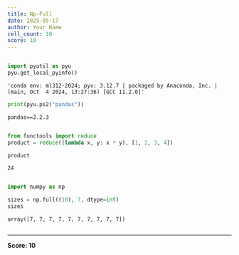 ```yaml
---
title: Np-Full
date: 2025-05-17
author: Your Name
cell_count: 10
score: 10
---
```


```python

```


```python
import pyutil as pyu
pyu.get_local_pyinfo()
```




    'conda env: ml312-2024; pyv: 3.12.7 | packaged by Anaconda, Inc. | (main, Oct  4 2024, 13:27:36) [GCC 11.2.0]'




```python
print(pyu.ps2("pandas"))
```

    pandas==2.2.3
    



```python

```


```python
from functools import reduce
product = reduce((lambda x, y: x * y), [1, 2, 3, 4])
```


```python
product
```




    24




```python

```


```python
import numpy as np
```


```python
sizes = np.full((10), 7, dtype=int)
sizes
```




    array([7, 7, 7, 7, 7, 7, 7, 7, 7, 7])




```python

```


---
**Score: 10**